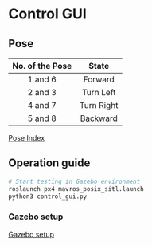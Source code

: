# Control GUI

## Pose 
|No. of the Pose|State|
|:---:|:---:|
|1 and 6|Forward|
|2 and 3|Turn Left|
|4 and 7|Turn Right|
|5 and 8|Backward|

[Pose Index](https://github.com/laitathei/ROS-based-delivery-drone/tree/main/PoseV2)

## Operation guide 

```bash 
# Start testing in Gazebo environment
roslaunch px4 mavros_posix_sitl.launch
python3 control_gui.py

```

### Gazebo setup
[Gazebo setup](https://github.com/laitathei/ROS-based-delivery-drone/tree/main/Simulation)
